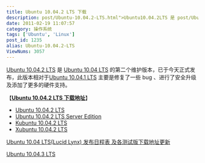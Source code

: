 ```yaml
---
title: Ubuntu 10.04.2 LTS 下载
description: post/Ubuntu-10.04.2-LTS.html">Ubuntu10.04.2LTS 是 post/Ubuntu-10.04-LTS-Final.html">Ubuntu10.04LTS 的第二个维护版本，已于今天正式发布，此版本相对于post/Ubuntu-10.04.1-LTS.html">Ubuntu10.04.1LTS 主要是修复了一些bug、进行了安全升级及添加了更多的硬件支持。……
date: 2011-02-19 11:07:57
category: 操作系统
tags: ['Ubuntu', 'Linux']
post_id: 1235
alias: Ubuntu-10.04.2-LTS
ViewNums: 3057
---
```


[Ubuntu 10.04.2 LTS](/blog/ubuntu-10042-lts) 是 [Ubuntu 10.04 LTS](/blog/ubuntu-1004-lts-final) 的第二个维护版本，已于今天正式发布，此版本相对于[Ubuntu 10.04.1 LTS](/blog/ubuntu-10041-lts) 主要是修复了一些 bug 、进行了安全升级及添加了更多的硬件支持。

【[**Ubuntu 10.04.2 LTS 下载地址**](/blog/ubuntu-10042-lts)】

* [Ubuntu 10.04.2 LTS](http://www.ubuntu.com/desktop/get-ubuntu/download)
* [Ubuntu 10.04.2 LTS Server Edition](http://www.ubuntu.com/server/get-ubuntu/download)
* [Kubuntu 10.04.2 LTS](http://www.kubuntu.org/)
* [Xubuntu 10.04.2 LTS](http://www.xubuntu.org/getubuntu)

[Ubuntu 10.04 LTS(Lucid Lynx) 发布日程表 及各测试版下载地址更新](/blog/ubuntu-1004-lts-lucid-lynx)

[Ubuntu 10.04.3 LTS](/blog/ubuntu-10043-lts "ubuntu 10043 lts 下载")

